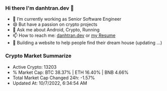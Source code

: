 ### Hi there I'm danhtran.dev 👋

- 🔭 I’m currently working as Senior Software Engineer
- 😄 But have a passion on crypto projects
- 💬 Ask me about Android, Crypto, Running 
- 📫 How to reach me: <a href="https://danhtran.dev" target="_blank">danhtran.dev</a> or <a href="Developer-Resume.pdf" target="_blank">my Resume</a>
- 🌱 Building a website to help people find their dream house (updating ...)

### Crypto Market Summarize
- Active Crypto: 13203
- % Market Cap: BTC 38.37% | ETH 16.40% | BNB 4.66%
- Total Market Cap Changed 24h: -1.57%
- Updated At: 10/7/2022, 6:34:54 AM
